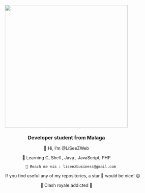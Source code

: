<div id = "header" align = "center" >
    <img src="https://media.giphy.com/media/BRN2Xi0MqnjjO/giphy.gif"  width="400" alt="">
    <h3 align = "center">Developer student from Malaga</h3>
  🔭  Hi, I’m @LiSeeZWeb

📗 Learning C, Shell , Java , JavaScript, PHP

        💬 Reach me via : liseezbusiness@gmail.com
   If you find useful any of my repositories, a star 🌟 would be nice! 😊

👯 Clash royale addicted 👯
</div>



